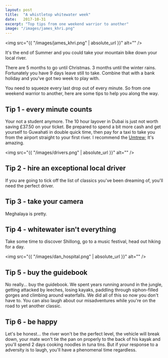```yaml
---
layout: post
title:  "A whistletop whitewater week"
date:   2017-10-31
excerpt: "Top tips from one weekend warrior to another"
image: "/images/james_khri.png"
---
```


​​<span class="image fit"><img src="{{ "/images/james_khri.png" | absolute_url }}" alt="" /></span>


It's the end of Summer and you could take your mountain bike down your local river.

There are 5 months to go until Christmas. 3 months until the winter rains. Fortunately you have 9 days leave still to take. Combine that with a bank holiday and you've got two week to play with.

You need to squeeze every last drop out of every minute. So from one weekend warrior to another, here are some tips to help you along the way.

## Tip 1 - every minute counts

Your not a student anymore. The 10 hour layover in Dubai is just not worth saving £37.50 on your ticket. Be prepared to spend a bit more cash and get yourself to Guwahati in double quick time, then pay for a taxi to take you from the airport straight to your first river. I recommend the [Umtrew](/rivers/umtrew/); It's amazing.

<span class="image right"><img src="{{ "/images/drivers.png" | absolute_url }}" alt="" /></span>


## Tip 2 - hire an exceptional local driver

If you are going to tick off the list of classics you've been dreaming of, you'll need the perfect driver. 


## Tip 3 - take your camera

Meghalaya is pretty.
 
## Tip 4 - whitewater isn't everything

Take some time to discover Shillong, go to a music festival, head out hiking for a day. 

<span class="image right"><img src="{{ "/images/dan_hospital.png" | absolute_url }}" alt="" /></span>

## Tip 5 - buy the guidebook

No really... buy the guidebook. We spent years running around in the jungle, getting attacked by leeches, losing kayaks, paddling through siphon-filled gorges and climbing around waterfalls. We did all of this so now you don't have to. You can also laugh about our misadventures while you're on the road to yet another classic.

## Tip 6 - be happy

Let's be honest... the river won't be the perfect level, the vehicle will break down, your mate won't tie the pan on properly to the back of his kayak and you'll spend 2 days cooking noodles in tuna tins. But if your response to a adversity is to laugh, you'll have a phenomenal time regardless.


